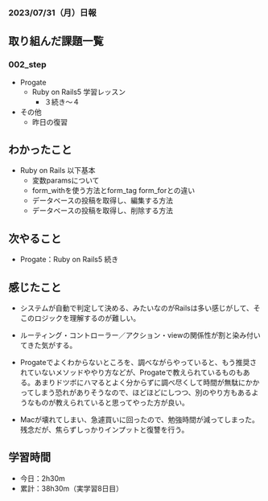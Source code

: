 ### 2023/07/31（月）日報

## 取り組んだ課題一覧
### 002_step
- Progate
    - Ruby on Rails5 学習レッスン
        - ３続き〜４
- その他
    - 昨日の復習
## わかったこと
- Ruby on Rails 以下基本
    - 変数paramsについて
    - form_withを使う方法とform_tag form_forとの違い
    - データベースの投稿を取得し、編集する方法
    - データベースの投稿を取得し、削除する方法

## 次やること
- Progate：Ruby on Rails5 続き
## 感じたこと
- システムが自動で判定して決める、みたいなのがRailsは多い感じがして、そこのロジックを理解するのが難しい。

- ルーティング・コントローラー／アクション・viewの関係性が割と染み付いてきた気がする。
- Progateでよくわからないところを、調べながらやっていると、もう推奨されていないメソッドややり方などが、Progateで教えられているものもある。あまりドツボにハマるとよく分からずに調べ尽くして時間が無駄にかかってしまう恐れがありそうなので、ほどほどにしつつ、別のやり方もあるようなものが教えられていると思ってやった方が良い。
- Macが壊れてしまい、急遽買いに回ったので、勉強時間が減ってしまった。残念だが、焦らずしっかりインプットと復讐を行う。

## 学習時間
- 今日：2h30m
- 累計：38h30m（実学習8日目）

